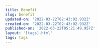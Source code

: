 ```yaml
---
title: Benefit
slug: benefit
updated-on: '2022-03-22T02:43:02.932Z'
created-on: '2022-03-22T02:43:02.932Z'
published-on: '2022-03-22T05:21:49.957Z'
layout: '[tags].html'
tags: tags
---
```



